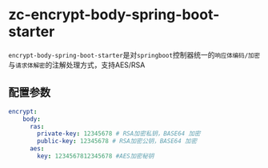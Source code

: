 # zc-encrypt-body-spring-boot-starter

`encrypt-body-spring-boot-starter`是对`springboot`控制器统一的`响应体编码/加密`与`请求体解密`的注解处理方式，支持AES/RSA

## 配置参数

```yaml
encrypt:  
    body:
      ras:
        private-key: 12345678 # RSA加密私钥，BASE64 加密
        public-key: 12345678 # RSA加密公钥，BASE64 加密
      aes:
        key: 1234567812345678 #AES加密秘钥
```


